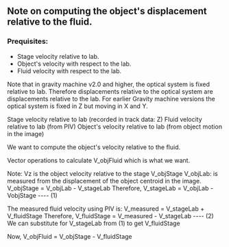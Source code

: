 
## Note on computing the object's displacement relative to the fluid.

### Prequisites: 
- Stage velocity relative to lab.
- Object's velocity with respect to the lab.
- Fluid velocity with respect to the lab.

Note that in gravity machine v2.0 and higher, the optical system is fixed relative to lab.
Therefore displacements relative to the optical system are displacements relative to the lab.
For earlier Gravity machine versions the optical system is fixed in Z but moving in X and Y. 

Stage velocity relative to lab (recorded in track data: Z)
Fluid velocity relative to lab (from PIV)
Object's velocity relative to lab (from object motion in the image)

We want to compute the object's velocity relative to the fluid.

Vector operations to calculate V_objFluid which is what we want.

Note: Vz is the object velocity relative to the stage V_objStage
V_objLab: is measured from the displacement of the object centroid in the image. 
V_objStage = V_objLab - V_stageLab
Therefore, 
 V_stageLab = V_objLab - VobjStage   ---- (1)

The measured fluid velocity using PIV is:
 V_measured = V_stageLab + V_fluidStage
 Therefore, 
 V_fluidStage = V_measured - V_stageLab ---- (2)
 We can substitute for V_stageLab from (1) to get V_fluidStage
 
Now, 
	 V_objFluid = V_objStage - V_fluidStage 
	